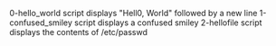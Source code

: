 0-hello_world script displays "Hell0, World" followed by a new line
1-confused_smiley script displays a confused smiley
2-hellofile script displays the contents of /etc/passwd
